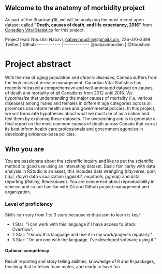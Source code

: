 ## Welcome to the anatomy of morbidity project
As part of the #hackseq18, we will be analyzing the most recent open dataset called **"Death, causes of death, and life expectancy, 2016"** from [Canadian Vital Statistics](https://www150.statcan.gc.ca/n1/daily-quotidien/180628/dq180628b-eng.htm) for this project.

Project lead: Noushin Nabavi, nabavinoushin@gmail.com, 226-316-2399  
Twitter         |      Github
------------    | -------------
@nabavinoushin  | @Noushinn

# Project abstract
With the rise of _aging_ population and _chronic diseases_, Canada suffers from the high costs of disease management. Canadian Vital Statistics has recently released a comprehensive and well-annotated dataset on causes of death and mortality of all Canadians from 2012 until 2016. We _hypothesize_ that understanding the major causes of mortality (i.e. various diseases) among males and females in different age categories across all provinces can inform health care and governmental policies. In this project, we will formulate hypotheses about what we most die of as a nation and test them by exploring these datasets. The overarching aim is to generate a final report on the most common causes of death across Canada that can at its best inform health care professionals and government agencies in developing evidence-base policies.


## Who you are
You are passionate about the scientific inquiry and like to put the scientific method to good use using an interesting dataset. Basic familiarity with data analysis in RStudio is an asset, this includes data wrangling (_tidyverse, purr, tidyr, dplyr_) data visualization (_ggplot2, maptools, ggmap_) and data reporting (_Rshiny, Rmarkdown_). You are concerned about reproducibility in science and so are familiar with Git and Github project management and organization.  

### Level of proficiency
Skills can vary from 1 to 3 stars because enthusiasm to learn is key!
- 1 Star: "I can work with this language if I have access to Stack Overflow".
- 2 Star: "I know this language and use it in my work/projects regularly."
- 3 Star: "I'm am one with the language. I've developed software using it."

#### Optional competency
Result reporting and story telling abilities, knowledge of R and R-packages, teaching that to fellow team mates, and ready to have fun.
